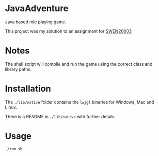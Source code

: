 # JavaAdventure
Java based role playing game.

This project was my solution to an assignment for [SWEN20003](https://handbook.unimelb.edu.au/2021/subjects/swen20003).

Notes
=
The shell script will compile and run the game using the correct class and library paths.

Installation
=

The `./lib/native` folder contains the `lwjgl` binaries for Windows, Mac and Linux. 

There is a README in `./lib/native` with further details.

Usage
=
`./run.sh`

